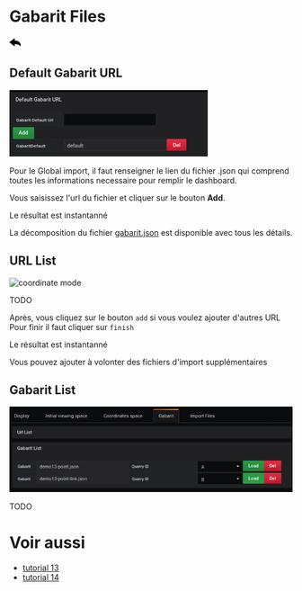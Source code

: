 # Gabarit Files

[![](../../screenshots/other/Go-back.png)](README.md)

## Default Gabarit URL

![coordinate mode](../../screenshots/editor/gabarit/defaut.png)

Pour le Global import, il faut renseigner le lien du fichier .json qui comprend toutes les informations necessaire pour remplir le dashboard.

Vous saisissez l'url du fichier et cliquer sur le bouton **Add**.

Le résultat est instantanné

La décomposition du fichier [gabarit.json](../appendix/gabarit.md) est disponible avec tous les détails.

## URL List

![coordinate mode](../../screenshots/editor/gabarit/url-import.jpg)

TODO

Après, vous cliquez sur le bouton `add` si vous voulez ajouter d'autres URL
Pour finir il faut cliquer sur `finish`

Le résultat est instantanné

Vous pouvez ajouter à volonter des fichiers d'import supplémentaires

## Gabarit List

![coordinate mode](../../screenshots/editor/gabarit/gabarit-list.png)

TODO

# Voir aussi

- [tutorial 13](../demo/tutorial13.md)
- [tutorial 14](../demo/tutorial14.md)
